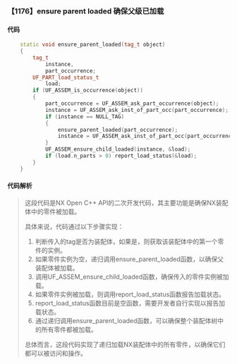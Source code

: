 ### 【1176】ensure parent loaded 确保父级已加载

#### 代码

```cpp
    static void ensure_parent_loaded(tag_t object)  
    {  
        tag_t  
            instance,  
            part_occurrence;  
        UF_PART_load_status_t  
            load;  
        if (UF_ASSEM_is_occurrence(object))  
        {  
            part_occurrence = UF_ASSEM_ask_part_occurrence(object);  
            instance = UF_ASSEM_ask_inst_of_part_occ(part_occurrence);  
            if (instance == NULL_TAG)  
            {  
                ensure_parent_loaded(part_occurrence);  
                instance = UF_ASSEM_ask_inst_of_part_occ(part_occurrence);  
            }  
            UF_ASSEM_ensure_child_loaded(instance, &load);  
            if (load.n_parts > 0) report_load_status(&load);  
        }  
    }

```

#### 代码解析

> 这段代码是NX Open C++ API的二次开发代码，其主要功能是确保NX装配体中的零件被加载。
>
> 具体来说，代码通过以下步骤实现：
>
> 1. 判断传入的tag是否为装配体，如果是，则获取该装配体中的第一个零件的实例。
> 2. 如果零件实例为空，递归调用ensure_parent_loaded函数，以确保父装配体被加载。
> 3. 调用UF_ASSEM_ensure_child_loaded函数，确保传入的零件实例被加载。
> 4. 如果零件实例被加载，则调用report_load_status函数报告加载状态。
> 5. report_load_status函数目前是空函数，需要开发者自行实现以报告加载状态。
> 6. 通过递归调用ensure_parent_loaded函数，可以确保整个装配体树中的所有零件都被加载。
>
> 总体而言，这段代码实现了递归加载NX装配体中的所有零件，以确保它们都可以被访问和操作。
>

